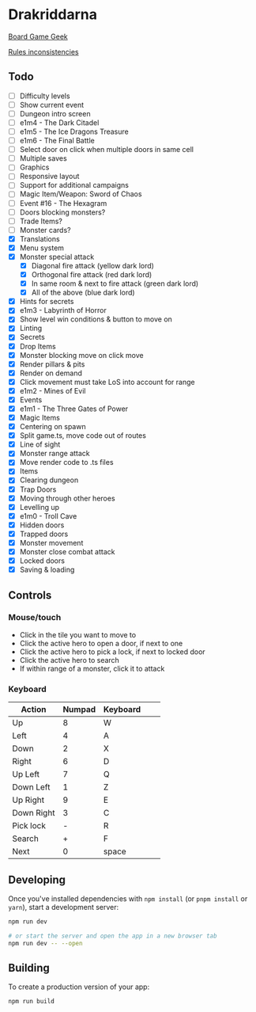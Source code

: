 # Drakriddarna

[Board Game Geek](https://boardgamegeek.com/image/4326455/dragonfire)

[Rules inconsistencies](https://boardgamegeek.com/thread/2896557/rules-omissions-ambiguities-and-oddities)

## Todo
- [ ] Difficulty levels
- [ ] Show current event
- [ ] Dungeon intro screen
- [ ] e1m4 - The Dark Citadel
- [ ] e1m5 - The Ice Dragons Treasure
- [ ] e1m6 - The Final Battle
- [ ] Select door on click when multiple doors in same cell
- [ ] Multiple saves
- [ ] Graphics
- [ ] Responsive layout
- [ ] Support for additional campaigns
- [ ] Magic Item/Weapon: Sword of Chaos
- [ ] Event #16 - The Hexagram
- [ ] Doors blocking monsters?
- [ ] Trade Items?
- [ ] Monster cards?
- [X] Translations
- [X] Menu system
- [X] Monster special attack
  - [X] Diagonal fire attack (yellow dark lord)
  - [X] Orthogonal fire attack (red dark lord)
  - [X] In same room & next to fire attack (green dark lord)
  - [X] All of the above (blue dark lord)
- [X] Hints for secrets
- [X] e1m3 - Labyrinth of Horror
- [X] Show level win conditions & button to move on
- [X] Linting
- [X] Secrets
- [X] Drop Items
- [X] Monster blocking move on click move
- [X] Render pillars & pits
- [X] Render on demand
- [X] Click movement must take LoS into account for range
- [X] e1m2 - Mines of Evil
- [X] Events
- [X] e1m1 - The Three Gates of Power
- [X] Magic Items
- [X] Centering on spawn
- [X] Split game.ts, move code out of routes
- [X] Line of sight
- [X] Monster range attack
- [X] Move render code to .ts files
- [X] Items
- [X] Clearing dungeon
- [X] Trap Doors
- [X] Moving through other heroes
- [X] Levelling up
- [X] e1m0 - Troll Cave
- [X] Hidden doors
- [X] Trapped doors
- [X] Monster movement
- [X] Monster close combat attack
- [X] Locked doors
- [X] Saving & loading

## Controls
### Mouse/touch
* Click in the tile you want to move to
* Click the active hero to open a door, if next to one
* Click the active hero to pick a lock, if next to locked door
* Click the active hero to search
* If within range of a monster, click it to attack

### Keyboard
| Action     | Numpad | Keyboard |   |   |
|------------|--------|----------|---|---|
| Up         | 8      | W        |   |   |
| Left       | 4      | A        |   |   |
| Down       | 2      | X        |   |   |
| Right      | 6      | D        |   |   |
| Up Left    | 7      | Q        |   |   |
| Down Left  | 1      | Z        |   |   |
| Up Right   | 9      | E        |   |   |
| Down Right | 3      | C        |   |   |
| Pick lock  | -      | R        |   |   |
| Search     | +      | F        |   |   |
| Next       | 0      | space    |   |   |

## Developing

Once you've installed dependencies with `npm install` (or `pnpm install` or `yarn`), start a development server:

```bash
npm run dev

# or start the server and open the app in a new browser tab
npm run dev -- --open
```

## Building

To create a production version of your app:

```bash
npm run build
```

